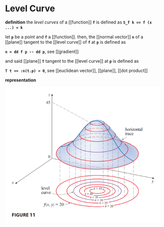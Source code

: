 # Level Curve

**definition** the _level curves_ of a [[function]] **`f`** is defined as **`S_f k == f (x ...) = k`**

let **`p`** be a point and **`f`** a [[function]]. then, the [[normal vector]] **`n`** of a [[plane]] tangent to the [[level curve]] of **`f`** at **`p`** is defined as

**`n = dd f p -- dd p`**, see [[gradient]]

and said [[plane]] **`T`** tangent to the [[level curve]] at **`p`** is defined as

**`T t == :n(t.p) = 0`**, see [[euclidean vector]], [[plane]], [[dot product]]

**representation**

![](20220912132034.png)
